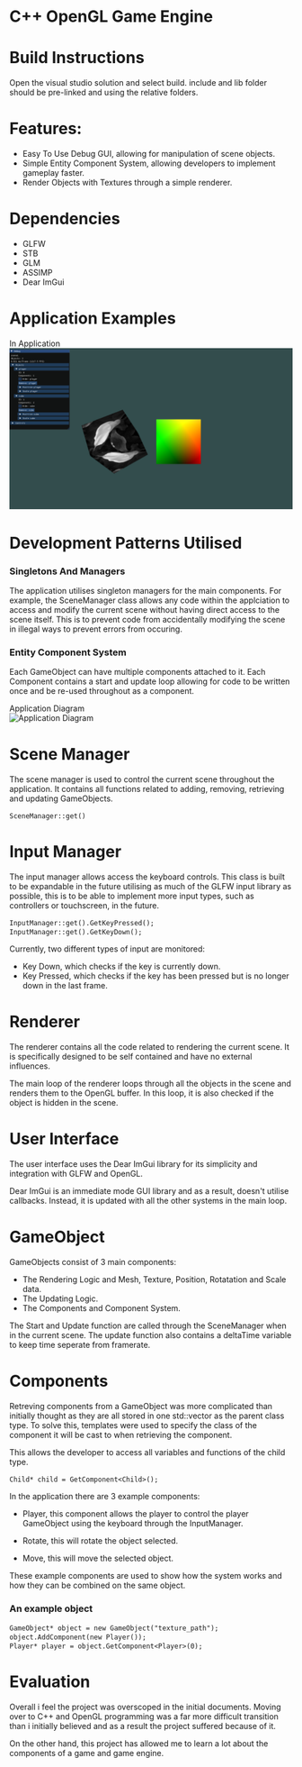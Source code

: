 ﻿# C++ OpenGL Game Engine
# Build Instructions
Open the visual studio solution and select build. include and lib folder should be pre-linked and using the relative folders.

# Features:
- Easy To Use Debug GUI, allowing for manipulation of scene objects.
- Simple Entity Component System, allowing developers to implement gameplay faster.
- Render Objects with Textures through a simple renderer.

# Dependencies
- GLFW
- STB
- GLM
- ASSIMP
- Dear ImGui

# Application Examples
In Application
![In Application](screenshots/application.png)


# Development Patterns Utilised
### Singletons And Managers
The application utilises singleton managers for the main components.
For example, the SceneManager class allows any code within the applciation to access and modify the current scene without having direct access to the scene itself. 
This is to prevent code from accidentally modifying the scene in illegal ways to prevent errors from occuring.

### Entity Component System
Each GameObject can have multiple components attached to it. Each Component contains a start and update loop allowing for code to be written once and be re-used throughout as a component.

Application Diagram \
![Application Diagram](screenshots/diagram.png)


# Scene Manager
The scene manager is used to control the current scene throughout the application. It contains all functions related to adding, removing, retrieving and updating GameObjects.
```
SceneManager::get()
```

# Input Manager
The input manager allows access the keyboard controls. 
This class is built to be expandable in the future utilising as much of the GLFW input library as possible, 
this is to be able to implement more input types, such as controllers or touchscreen, in the future.
```
InputManager::get().GetKeyPressed();
InputManager::get().GetKeyDown();
```


Currently, two different types of input are monitored:
- Key Down, which checks if the key is currently down.
- Key Pressed, which checks if the key has been pressed but is no longer down in the last frame.


# Renderer
The renderer contains all the code related to rendering the current scene.
It is specifically designed to be self contained and have no external influences. 

The main loop of the renderer loops through all the objects in the scene and renders them to the OpenGL buffer. 
In this loop, it is also checked if the object is hidden in the scene.

# User Interface
The user interface uses the Dear ImGui library for its simplicity and integration with GLFW and OpenGL.

Dear ImGui is an immediate mode GUI library and as a result, doesn't utilise callbacks. Instead, it is updated with all the other systems in the main loop.


# GameObject
GameObjects consist of 3 main components:
- The Rendering Logic and Mesh, Texture, Position, Rotatation and Scale data.
- The Updating Logic.
- The Components and Component System.

The Start and Update function are called through the SceneManager when in the current scene. 
The update function also contains a deltaTime variable to keep time seperate from framerate.

# Components
Retreving components from a GameObject was more complicated than initially thought as they are all stored in one std::vector as the parent class type.
To solve this, templates were used to specify the class of the component it will be cast to when retrieving the component. 

This allows the developer to access all variables and functions of the child type.  

```
Child* child = GetComponent<Child>();
```

In the application there are 3 example components: 
- Player, this component allows the player to control the player GameObject using the keyboard through the InputManager. 

- Rotate, this will rotate the object selected. 
- Move, this will move the selected object.

These example components are used to show how the system works and how they can be combined on the same object.

### An example object
```
GameObject* object = new GameObject("texture_path");
object.AddComponent(new Player());
Player* player = object.GetComponent<Player>(0);
```

# Evaluation
Overall i feel the project was overscoped in the initial documents.
Moving over to C++ and OpenGL programming was a far more difficult transition than i initially believed and as a result the project suffered because of it.

On the other hand, this project has allowed me to learn a lot about the components of a game and game engine.
